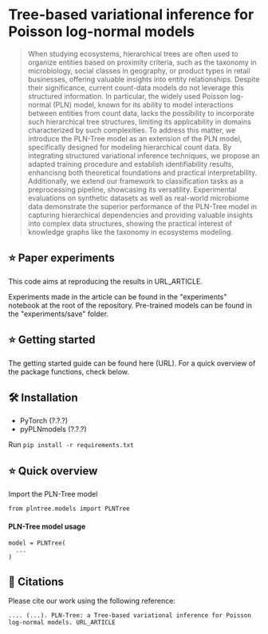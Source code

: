 # Tree-based variational inference for Poisson log-normal models
>
>When studying ecosystems, hierarchical trees are often used to organize entities based on proximity criteria, such as the taxonomy in microbiology, social classes in geography, or product types in retail businesses, offering valuable insights into entity relationships. Despite their significance, current count-data models do not leverage this structured information. In particular, the widely used Poisson log-normal (PLN) model, known for its ability to model interactions between entities from count data, lacks the possibility to incorporate such hierarchical tree structures, limiting its applicability in domains characterized by such complexities. To address this matter, we introduce the PLN-Tree model as an extension of the PLN model, specifically designed for modeling hierarchical count data. By integrating structured variational inference techniques, we propose an adapted training procedure and establish identifiability results, enhancisng both theoretical foundations and practical interpretability. Additionally, we extend our framework to classification tasks as a preprocessing pipeline, showcasing its versatility. Experimental evaluations on synthetic datasets as well as real-world microbiome data demonstrate the superior performance of the PLN-Tree model in capturing hierarchical dependencies and providing valuable insights into complex data structures, showing the practical interest of knowledge graphs like the taxonomy in ecosystems modeling.
>

## ⭐ Paper experiments
This code aims at reproducing the results in URL_ARTICLE.

Experiments made in the article can be found in the "experiments" notebook at the root of the repository.
Pre-trained models can be found in the "experiments/save" folder.

## ⭐ Getting started
The getting started guide can be found here (URL). For a quick overview of the package functions, check below.

## 🛠 Installation
- PyTorch (?.?.?)
- pyPLNmodels (?.?.?)

Run
```pip install -r requirements.txt```

## ⭐ Quick overview
Import the PLN-Tree model
```
from plntree.models import PLNTree
```
#### PLN-Tree model usage
```
model = PLNTree(
  ...
)
```

## 📜 Citations
Please cite our work using the following reference:
```
.... (...). PLN-Tree: a Tree-based variational inference for Poisson log-normal models. URL_ARTICLE
```
